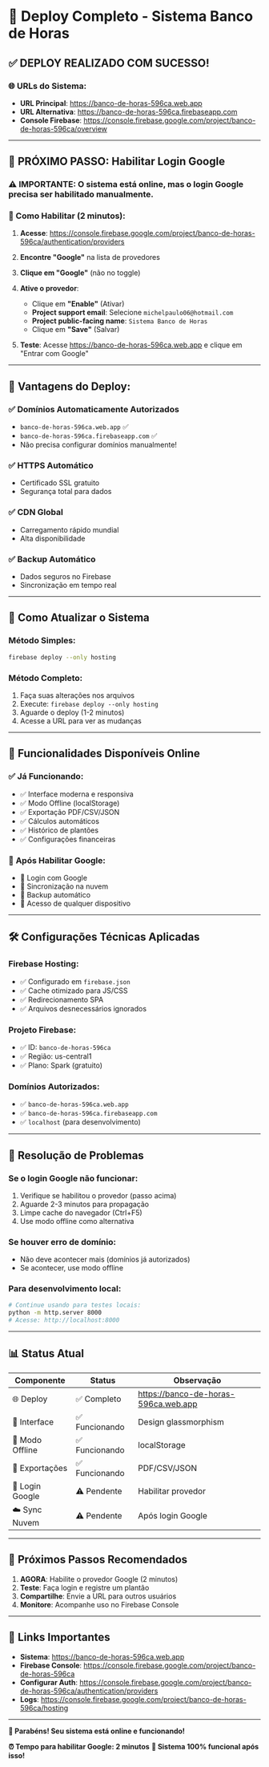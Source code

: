 # 🚀 Deploy Completo - Sistema Banco de Horas

## ✅ **DEPLOY REALIZADO COM SUCESSO!**

### 🌐 **URLs do Sistema:**
- **URL Principal**: https://banco-de-horas-596ca.web.app
- **URL Alternativa**: https://banco-de-horas-596ca.firebaseapp.com
- **Console Firebase**: https://console.firebase.google.com/project/banco-de-horas-596ca/overview

---

## 🔧 **PRÓXIMO PASSO: Habilitar Login Google**

### **⚠️ IMPORTANTE**: O sistema está online, mas o login Google precisa ser habilitado manualmente.

### **🎯 Como Habilitar (2 minutos):**

1. **Acesse**: https://console.firebase.google.com/project/banco-de-horas-596ca/authentication/providers

2. **Encontre "Google"** na lista de provedores

3. **Clique em "Google"** (não no toggle)

4. **Ative o provedor**:
   - Clique em **"Enable"** (Ativar)
   - **Project support email**: Selecione `michelpaulo06@hotmail.com`
   - **Project public-facing name**: `Sistema Banco de Horas`
   - Clique em **"Save"** (Salvar)

5. **Teste**: Acesse https://banco-de-horas-596ca.web.app e clique em "Entrar com Google"

---

## 🎉 **Vantagens do Deploy:**

### ✅ **Domínios Automaticamente Autorizados**
- `banco-de-horas-596ca.web.app` ✅
- `banco-de-horas-596ca.firebaseapp.com` ✅
- Não precisa configurar domínios manualmente!

### ✅ **HTTPS Automático**
- Certificado SSL gratuito
- Segurança total para dados

### ✅ **CDN Global**
- Carregamento rápido mundial
- Alta disponibilidade

### ✅ **Backup Automático**
- Dados seguros no Firebase
- Sincronização em tempo real

---

## 🔄 **Como Atualizar o Sistema**

### **Método Simples:**
```bash
firebase deploy --only hosting
```

### **Método Completo:**
1. Faça suas alterações nos arquivos
2. Execute: `firebase deploy --only hosting`
3. Aguarde o deploy (1-2 minutos)
4. Acesse a URL para ver as mudanças

---

## 📱 **Funcionalidades Disponíveis Online**

### ✅ **Já Funcionando:**
- ✅ Interface moderna e responsiva
- ✅ Modo Offline (localStorage)
- ✅ Exportação PDF/CSV/JSON
- ✅ Cálculos automáticos
- ✅ Histórico de plantões
- ✅ Configurações financeiras

### 🔧 **Após Habilitar Google:**
- 🔧 Login com Google
- 🔧 Sincronização na nuvem
- 🔧 Backup automático
- 🔧 Acesso de qualquer dispositivo

---

## 🛠️ **Configurações Técnicas Aplicadas**

### **Firebase Hosting:**
- ✅ Configurado em `firebase.json`
- ✅ Cache otimizado para JS/CSS
- ✅ Redirecionamento SPA
- ✅ Arquivos desnecessários ignorados

### **Projeto Firebase:**
- ✅ ID: `banco-de-horas-596ca`
- ✅ Região: us-central1
- ✅ Plano: Spark (gratuito)

### **Domínios Autorizados:**
- ✅ `banco-de-horas-596ca.web.app`
- ✅ `banco-de-horas-596ca.firebaseapp.com`
- ✅ `localhost` (para desenvolvimento)

---

## 🚨 **Resolução de Problemas**

### **Se o login Google não funcionar:**
1. Verifique se habilitou o provedor (passo acima)
2. Aguarde 2-3 minutos para propagação
3. Limpe cache do navegador (Ctrl+F5)
4. Use modo offline como alternativa

### **Se houver erro de domínio:**
- Não deve acontecer mais (domínios já autorizados)
- Se acontecer, use modo offline

### **Para desenvolvimento local:**
```bash
# Continue usando para testes locais:
python -m http.server 8000
# Acesse: http://localhost:8000
```

---

## 📊 **Status Atual**

| Componente | Status | Observação |
|------------|--------|------------|
| 🌐 Deploy | ✅ Completo | https://banco-de-horas-596ca.web.app |
| 🔧 Interface | ✅ Funcionando | Design glassmorphism |
| 💾 Modo Offline | ✅ Funcionando | localStorage |
| 📄 Exportações | ✅ Funcionando | PDF/CSV/JSON |
| 🔐 Login Google | ⚠️ Pendente | Habilitar provedor |
| ☁️ Sync Nuvem | ⚠️ Pendente | Após login Google |

---

## 🎯 **Próximos Passos Recomendados**

1. **AGORA**: Habilite o provedor Google (2 minutos)
2. **Teste**: Faça login e registre um plantão
3. **Compartilhe**: Envie a URL para outros usuários
4. **Monitore**: Acompanhe uso no Firebase Console

---

## 🔗 **Links Importantes**

- **Sistema**: https://banco-de-horas-596ca.web.app
- **Firebase Console**: https://console.firebase.google.com/project/banco-de-horas-596ca
- **Configurar Auth**: https://console.firebase.google.com/project/banco-de-horas-596ca/authentication/providers
- **Logs**: https://console.firebase.google.com/project/banco-de-horas-596ca/hosting

---

**🎉 Parabéns! Seu sistema está online e funcionando!**

**⏰ Tempo para habilitar Google: 2 minutos**
**🚀 Sistema 100% funcional após isso!** 